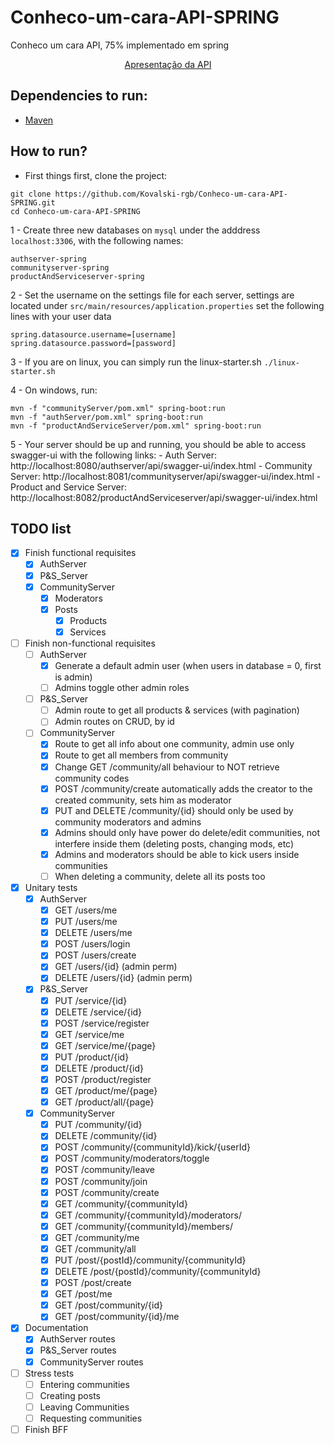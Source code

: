 # Conheco-um-cara-API-SPRING
Conheco um cara API, 75% implementado em spring
<p align=center><a href="https://youtu.be/idk8NYyknmE">Apresentação da API</a></p>

## Dependencies to run:
 - [Maven](https://maven.apache.org/install.html)

## How to run?

 - First things first, clone the project:
 ```
 git clone https://github.com/Kovalski-rgb/Conheco-um-cara-API-SPRING.git
 cd Conheco-um-cara-API-SPRING
 ```

1 - Create three new databases on `mysql` under the adddress `localhost:3306`, with the following names:
```
authserver-spring
communityserver-spring
productAndServiceserver-spring
```

2 - Set the username on the settings file for each server, settings are located under
`src/main/resources/application.properties`
set the following lines with your user data
```
spring.datasource.username=[username]
spring.datasource.password=[password]
```

3 - If you are on linux, you can simply run the linux-starter.sh
```./linux-starter.sh```

4 - On windows, run:
```
mvn -f "communityServer/pom.xml" spring-boot:run
mvn -f "authServer/pom.xml" spring-boot:run
mvn -f "productAndServiceServer/pom.xml" spring-boot:run
```

5 - Your server should be up and running, you should be able to access swagger-ui with the following links:
     - Auth Server: http://localhost:8080/authserver/api/swagger-ui/index.html
     - Community Server: http://localhost:8081/communityserver/api/swagger-ui/index.html
     - Product and Service Server: http://localhost:8082/productAndServiceserver/api/swagger-ui/index.html

## TODO list
 - [x] Finish functional requisites
    - [x] AuthServer
    - [x] P&S_Server
    - [x] CommunityServer
       - [x] Moderators
       - [x] Posts
          - [x] Products
          - [x] Services
 - [ ] Finish non-functional requisites
    - [ ] AuthServer
       - [x] Generate a default admin user (when users in database = 0, first is admin)
       - [ ] Admins toggle other admin roles
    - [ ] P&S_Server
       - [ ] Admin route to get all products & services (with pagination)
       - [ ] Admin routes on CRUD, by id
    - [ ] CommunityServer
       - [x] Route to get all info about one community, admin use only
       - [x] Route to get all members from community
       - [x] Change GET /community/all behaviour to NOT retrieve community codes
       - [x] POST /community/create automatically adds the creator to the created community, sets him as moderator
       - [x] PUT and DELETE /community/{id} should only be used by community moderators and admins
       - [x] Admins should only have power do delete/edit communities, not interfere inside them (deleting posts, changing mods, etc)
       - [x] Admins and moderators should be able to kick users inside communities
       - [ ] When deleting a community, delete all its posts too
 - [x] Unitary tests
    - [x] AuthServer
       - [x] GET /users/me
       - [x] PUT /users/me
       - [x] DELETE /users/me
       - [x] POST /users/login
       - [x] POST /users/create
       - [x] GET /users/{id} (admin perm)
       - [x] DELETE /users/{id} (admin perm)
    - [x] P&S_Server
       - [x] PUT /service/{id}
       - [x] DELETE /service/{id}
       - [x] POST /service/register
       - [x] GET /service/me
       - [x] GET /service/me/{page}
       - [x] PUT /product/{id}
       - [x] DELETE /product/{id}
       - [x] POST /product/register
       - [x] GET /product/me/{page}
       - [x] GET /product/all/{page}
    - [x] CommunityServer
       - [x] PUT /community/{id}
       - [x] DELETE /community/{id}
       - [x] POST /community/{communityId}/kick/{userId}
       - [x] POST /community/moderators/toggle
       - [x] POST /community/leave
       - [x] POST /community/join
       - [x] POST /community/create
       - [x] GET /community/{communityId}
       - [x] GET /community/{communityId}/moderators/
       - [x] GET /community/{communityId}/members/
       - [x] GET /community/me
       - [x] GET /community/all
       - [x] PUT /post/{postId}/community/{communityId}
       - [x] DELETE /post/{postId}/community/{communityId}
       - [x] POST /post/create
       - [x] GET /post/me
       - [x] GET /post/community/{id}
       - [x] GET /post/community/{id}/me
 - [x] Documentation
    - [x] AuthServer routes
    - [x] P&S_Server routes
    - [x] CommunityServer routes
 - [ ] Stress tests
    - [ ] Entering communities
    - [ ] Creating posts
    - [ ] Leaving Communities
    - [ ] Requesting communities
 - [ ] Finish BFF
